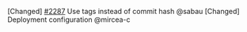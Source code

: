 [Changed] [\#2287](https://github.com/cosmos/voyager/pull/2287) Use tags instead of commit hash @sabau
[Changed] Deployment configuration @mircea-c